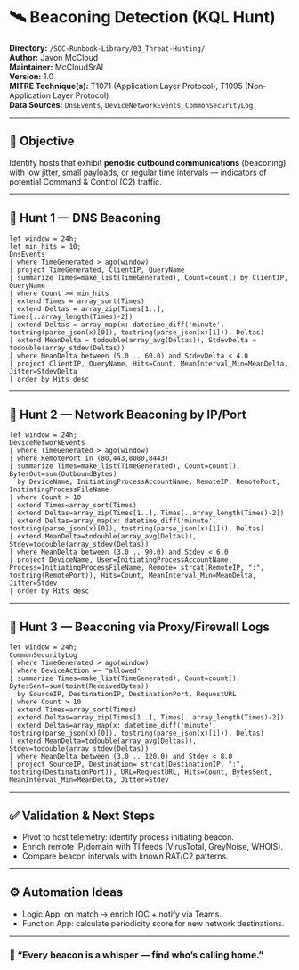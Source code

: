 
# 🛰️ Beaconing Detection (KQL Hunt)
**Directory:** `/SOC-Runbook-Library/03_Threat-Hunting/`  
**Author:** Javon McCloud  
**Maintainer:** McCloudSrAI  
**Version:** 1.0  
**MITRE Technique(s):** T1071 (Application Layer Protocol), T1095 (Non-Application Layer Protocol)  
**Data Sources:** `DnsEvents`, `DeviceNetworkEvents`, `CommonSecurityLog`

---

## 🎯 Objective
Identify hosts that exhibit **periodic outbound communications** (beaconing) with low jitter, small payloads, or regular time intervals — indicators of potential Command & Control (C2) traffic.

---

## 🧪 Hunt 1 — DNS Beaconing
```
let window = 24h;
let min_hits = 10;
DnsEvents
| where TimeGenerated > ago(window)
| project TimeGenerated, ClientIP, QueryName
| summarize Times=make_list(TimeGenerated), Count=count() by ClientIP, QueryName
| where Count >= min_hits
| extend Times = array_sort(Times)
| extend Deltas = array_zip(Times[1..], Times[..array_length(Times)-2])
| extend Deltas = array_map(x: datetime_diff('minute', tostring(parse_json(x)[0]), tostring(parse_json(x)[1])), Deltas)
| extend MeanDelta = todouble(array_avg(Deltas)), StdevDelta = todouble(array_stdev(Deltas))
| where MeanDelta between (5.0 .. 60.0) and StdevDelta < 4.0
| project ClientIP, QueryName, Hits=Count, MeanInterval_Min=MeanDelta, Jitter=StdevDelta
| order by Hits desc
```

---

## 🧪 Hunt 2 — Network Beaconing by IP/Port
```
let window = 24h;
DeviceNetworkEvents
| where TimeGenerated > ago(window)
| where RemotePort in (80,443,8080,8443)
| summarize Times=make_list(TimeGenerated), Count=count(), BytesOut=sum(OutboundBytes)
  by DeviceName, InitiatingProcessAccountName, RemoteIP, RemotePort, InitiatingProcessFileName
| where Count > 10
| extend Times=array_sort(Times)
| extend Deltas=array_zip(Times[1..], Times[..array_length(Times)-2])
| extend Deltas=array_map(x: datetime_diff('minute', tostring(parse_json(x)[0]), tostring(parse_json(x)[1])), Deltas)
| extend MeanDelta=todouble(array_avg(Deltas)), Stdev=todouble(array_stdev(Deltas))
| where MeanDelta between (3.0 .. 90.0) and Stdev < 6.0
| project DeviceName, User=InitiatingProcessAccountName, Process=InitiatingProcessFileName, Remote= strcat(RemoteIP, ":", tostring(RemotePort)), Hits=Count, MeanInterval_Min=MeanDelta, Jitter=Stdev
| order by Hits desc
```

---

## 🧪 Hunt 3 — Beaconing via Proxy/Firewall Logs
```
let window = 24h;
CommonSecurityLog
| where TimeGenerated > ago(window)
| where DeviceAction =~ "allowed"
| summarize Times=make_list(TimeGenerated), Count=count(), BytesSent=sum(toint(ReceivedBytes))
  by SourceIP, DestinationIP, DestinationPort, RequestURL
| where Count > 10
| extend Times=array_sort(Times)
| extend Deltas=array_zip(Times[1..], Times[..array_length(Times)-2])
| extend Deltas=array_map(x: datetime_diff('minute', tostring(parse_json(x)[0]), tostring(parse_json(x)[1])), Deltas)
| extend MeanDelta=todouble(array_avg(Deltas)), Stdev=todouble(array_stdev(Deltas))
| where MeanDelta between (3.0 .. 120.0) and Stdev < 8.0
| project SourceIP, Destination= strcat(DestinationIP, ":", tostring(DestinationPort)), URL=RequestURL, Hits=Count, BytesSent, MeanInterval_Min=MeanDelta, Jitter=Stdev
```

---

## ✅ Validation & Next Steps
- Pivot to host telemetry: identify process initiating beacon.  
- Enrich remote IP/domain with TI feeds (VirusTotal, GreyNoise, WHOIS).  
- Compare beacon intervals with known RAT/C2 patterns.  

---

## ⚙️ Automation Ideas
- Logic App: on match → enrich IOC + notify via Teams.  
- Function App: calculate periodicity score for new network destinations.  

---

### 💬 “Every beacon is a whisper — find who’s calling home.”
